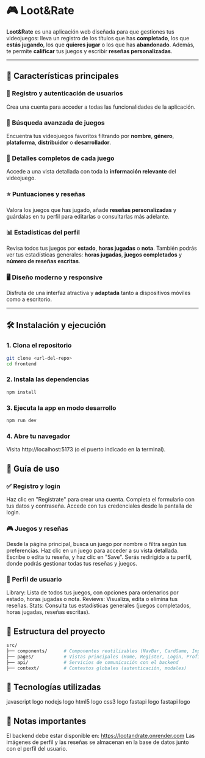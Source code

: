# 🎮 Loot&Rate

**Loot&Rate** es una aplicación web diseñada para que gestiones tus videojuegos: lleva un registro de los títulos que has **completado**, los que **estás jugando**, los que **quieres jugar** o los que has **abandonado**. Además, te permite **calificar** tus juegos y escribir **reseñas personalizadas**.

---

## 🚀 Características principales

### 🔐 Registro y autenticación de usuarios
Crea una cuenta para acceder a todas las funcionalidades de la aplicación.

### 🔎 Búsqueda avanzada de juegos
Encuentra tus videojuegos favoritos filtrando por **nombre**, **género**, **plataforma**, **distribuidor** o **desarrollador**.

### 📄 Detalles completos de cada juego
Accede a una vista detallada con toda la **información relevante** del videojuego.

### ⭐ Puntuaciones y reseñas
Valora los juegos que has jugado, añade **reseñas personalizadas** y guárdalas en tu perfil para editarlas o consultarlas más adelante.

### 📊 Estadísticas del perfil
Revisa todos tus juegos por **estado**, **horas jugadas** o **nota**. También podrás ver tus estadísticas generales: **horas jugadas**, **juegos completados** y **número de reseñas escritas**.

### 🖥️ Diseño moderno y responsive
Disfruta de una interfaz atractiva y **adaptada** tanto a dispositivos móviles como a escritorio.

---

## 🛠 Instalación y ejecución

### 1. Clona el repositorio
```bash
git clone <url-del-repo>
cd frontend
```

### 2. Instala las dependencias
```bash
npm install
```
### 3. Ejecuta la app en modo desarrollo

```bash
npm run dev
```
### 4. Abre tu navegador
Visita http://localhost:5173 (o el puerto indicado en la terminal).

## 🧭 Guía de uso

### ✅ Registro y login

Haz clic en "Regístrate" para crear una cuenta.
Completa el formulario con tus datos y contraseña.
Accede con tus credenciales desde la pantalla de login.

### 🎮 Juegos y reseñas

Desde la página principal, busca un juego por nombre o filtra según tus preferencias.
Haz clic en un juego para acceder a su vista detallada.
Escribe o edita tu reseña, y haz clic en "Save".
Serás redirigido a tu perfil, donde podrás gestionar todas tus reseñas y juegos.

### 👤 Perfil de usuario

Library: Lista de todos tus juegos, con opciones para ordenarlos por estado, horas jugadas o nota.
Reviews: Visualiza, edita o elimina tus reseñas.
Stats: Consulta tus estadísticas generales (juegos completados, horas jugadas, reseñas escritas).

## 📁 Estructura del proyecto
```bash
src/
├── components/      # Componentes reutilizables (NavBar, CardGame, Input, etc.)
├── pages/           # Vistas principales (Home, Register, Login, Profile, GameDetails)
├── api/             # Servicios de comunicación con el backend
├── context/         # Contextos globales (autenticación, modales)
```
## 🧰 Tecnologías utilizadas

javascript logo  nodejs logo  html5 logo  css3 logo  fastapi logo  fastapi logo

## 🔗 Notas importantes

El backend debe estar disponible en: https://lootandrate.onrender.com
Las imágenes de perfil y las reseñas se almacenan en la base de datos junto con el perfil del usuario.
